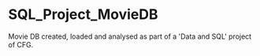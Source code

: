 # SQL_Project_MovieDB
 Movie DB created, loaded and analysed as part of a 'Data and SQL' project of CFG.
